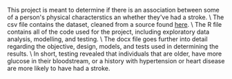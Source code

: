This project is meant to determine if there is an association between some of a person's physical characterstics an whether they've had a stroke. \\
The csv file contains the dataset, cleaned from a source found [here](https://www.kaggle.com/datasets/fedesoriano/stroke-prediction-dataset/data). \\
The R file contains all of the code used for the project, including exploratory data analysis, modelling, and testing. \\
The docx file goes further into detail regarding the objective, design, models, and tests used in determining the results. \\
In short, testing revealed that individuals that are older, have more glucose in their bloodstream, or a history with hypertension or heart disease are more likely to have had a stroke.

